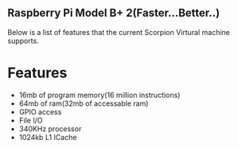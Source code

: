 ## Raspberry Pi Model B+ 2(Faster...Better..)
Below is a list of features that the current Scorpion Virtural machine supports.

# Features
- 16mb of program memory(16 million instructions)
- 64mb of ram(32mb of accessable ram)
- GPIO access
- File I/O
- 340KHz processor
- 1024kb L1 ICache
